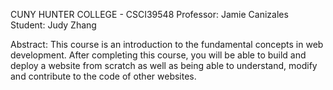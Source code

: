 CUNY HUNTER COLLEGE - CSCI39548
Professor: Jamie Canizales 
Student: Judy Zhang

Abstract:
This course is an introduction to the fundamental concepts in web development. After completing this course, you will be able to build and deploy a website from scratch as well as being able to understand, modify and contribute to the code of other websites.